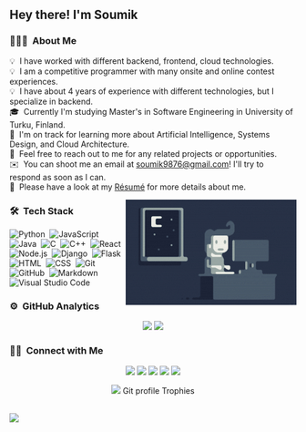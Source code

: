 <h2>Hey there! I'm Soumik</h2>

<!-- ## 👋 &nbsp;Hey there! I'm Aditya -->

### 👨🏻‍💻 &nbsp;About Me

💡 &nbsp;I have worked with different backend, frontend, cloud technologies. \
💡 &nbsp;I am a competitive programmer with many onsite and online contest experiences. \
💡 &nbsp;I have about 4 years of experience with different technologies, but I specialize in backend. \
🎓 &nbsp;Currently I'm studying Master's in Software Engineering in University of Turku, Finland.\
🌱 &nbsp;I'm on track for learning more about Artificial Intelligence, Systems Design, and Cloud Architecture.\
💬 &nbsp;Feel free to reach out to me for any related projects or opportunities.\
✉️ &nbsp;You can shoot me an email at soumik9876@gmail.com! I'll try to respond as soon as I can.\
📄 &nbsp;Please have a look at my [Résumé](https://drive.google.com/file/d/1-SHQCVWFDliw3j4tpbAoMRt6W1zYOi81/view?usp=sharing) for more details about me.

<img alt="Night Coding" src="https://raw.githubusercontent.com/AVS1508/AVS1508/master/assets/Night-Coding.gif" align="right"/>

### 🛠 &nbsp;Tech Stack

![Python](https://img.shields.io/badge/-Python-05122A?style=flat&logo=python)&nbsp;
![JavaScript](https://img.shields.io/badge/-JavaScript-05122A?style=flat&logo=javascript)&nbsp;
![Java](https://img.shields.io/badge/-Java-05122A?style=flat&logo=Java&logoColor=FFA518)&nbsp;
![C](https://img.shields.io/badge/-C-05122A?style=flat&logo=C&logoColor=A8B9CC)&nbsp;
![C++](https://img.shields.io/badge/-C++-05122A?style=flat&logo=C%2B%2B&logoColor=00599C)&nbsp;
![React](https://img.shields.io/badge/-React-05122A?style=flat&logo=react)&nbsp;
![Node.js](https://img.shields.io/badge/-Node.js-05122A?style=flat&logo=node.js)&nbsp;
![Django](https://img.shields.io/badge/-Django-05122A?style=flat&logo=django&logoColor=092E20)&nbsp;
![Flask](https://img.shields.io/badge/-Flask-05122A?style=flat&logo=flask)&nbsp;
![HTML](https://img.shields.io/badge/-HTML-05122A?style=flat&logo=HTML5)&nbsp;
![CSS](https://img.shields.io/badge/-CSS-05122A?style=flat&logo=CSS3&logoColor=1572B6)&nbsp;
![Git](https://img.shields.io/badge/-Git-05122A?style=flat&logo=git)&nbsp;
![GitHub](https://img.shields.io/badge/-GitHub-05122A?style=flat&logo=github)&nbsp;
![Markdown](https://img.shields.io/badge/-Markdown-05122A?style=flat&logo=markdown)
![Visual Studio Code](https://img.shields.io/badge/-Visual%20Studio%20Code-05122A?style=flat&logo=visual-studio-code&logoColor=007ACC)&nbsp;

### ⚙️ &nbsp;GitHub Analytics

<p align="center">
  <img height="180em" src="https://github-readme-stats-eight-theta.vercel.app/api?username=soumik9876&show_icons=true&theme=algolia&include_all_commits=true&count_private=true"/>
  <img height="180em" src="https://github-readme-stats-eight-theta.vercel.app/api/top-langs/?username=soumik9876&layout=compact&langs_count=8&theme=algolia&count_private=true"/>
</p>

### 🤝🏻 &nbsp;Connect with Me

<p align="center">
<a href="https://soumikroy.vercel.app/"><img src="https://img.shields.io/badge/soumikroy-blue?logo=googlechrome&logoColor=white&style=flat
"/></a>
<a href="https://www.linkedin.com/in/soumik-roy-20b768168/"><img src="https://img.shields.io/badge/-LinkedIn-0077B5?style=flat&logo=Linkedin&logoColor=white"/></a>
<a href="mailto:soumik9876@gmail.com"><img src="https://img.shields.io/badge/-Gmail-D14836?style=flat&logo=Gmail&logoColor=white"/></a>
<a href="https://leetcode.com/u/soumik9876/"><img src="https://img.shields.io/badge/-LeetCode-yellow?style=flat&logo=leetcode&logoColor=white"/></a>
<a href="https://codeforces.com/profile/soumik9876"><img src="https://img.shields.io/badge/-CodeForces-grey?style=flat&logo=codeforces&logoColor=white"/></a>
</p>

<p align="center"><img src="https://media.giphy.com/media/QaMcXSekUWx7aogAUr/giphy.gif" width="30" />&nbsp;Git profile Trophies</p><br>
<img src="https://github-profile-trophy.vercel.app/?username=soumik9876&theme=onedark" />
